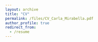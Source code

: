 ```yaml
---
layout: archive
title: "CV"
permalink: /files/CV_Carla_Mirabella.pdf
author_profile: true
redirect_from:
  - /resume
---
```

